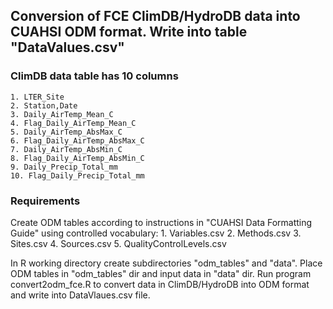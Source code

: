 ## Conversion of FCE ClimDB/HydroDB data into CUAHSI ODM format. Write into table "DataValues.csv"

### ClimDB data table has 10 columns
    1. LTER_Site
    2. Station,Date
    3. Daily_AirTemp_Mean_C
    4. Flag_Daily_AirTemp_Mean_C
    5. Daily_AirTemp_AbsMax_C
    6. Flag_Daily_AirTemp_AbsMax_C
    7. Daily_AirTemp_AbsMin_C
    8. Flag_Daily_AirTemp_AbsMin_C
    9. Daily_Precip_Total_mm
    10. Flag_Daily_Precip_Total_mm

### Requirements

Create ODM tables according to instructions in "CUAHSI Data Formatting Guide" using controlled vocabulary: 
    1. Variables.csv
    2. Methods.csv
    3. Sites.csv
    4. Sources.csv
    5. QualityControlLevels.csv 

In R working directory create subdirectories "odm_tables" and "data". Place ODM tables in "odm_tables" dir and input data in "data" dir. Run program convert2odm_fce.R to convert data in ClimDB/HydroDB into ODM format and write into DataVlaues.csv file.
